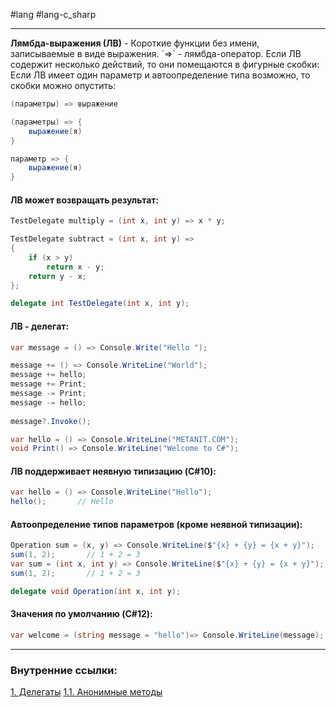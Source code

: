 #lang #lang-c_sharp 

---
**Лямбда-выражения (ЛВ)** - Короткие функции без имени, записываемые в виде выражения. \`=>\` - лямбда-оператор. 
Если ЛВ содержит несколько действий, то они помещаются в фигурные скобки:
Если ЛВ имеет один параметр и автоопределение типа возможно, то скобки можно опустить:

```csharp
(параметры) => выражение

(параметры) => {
	выражение(я)
}

параметр => {
	выражение(я)
}
```

#### ЛВ может возвращать результат:

```csharp
TestDelegate multiply = (int x, int y) => x * y;

TestDelegate subtract = (int x, int y) =>
{
    if (x > y) 
	    return x - y;
    return y - x;
};

delegate int TestDelegate(int x, int y);
```

#### ЛВ - **делегат**:

```csharp
var message = () => Console.Write("Hello ");

message += () => Console.WriteLine("World");
message += hello;
message += Print;
message -= Print;
message -= hello;
 
message?.Invoke();

var hello = () => Console.WriteLine("METANIT.COM");
void Print() => Console.WriteLine("Welcome to C#");
```

#### ЛВ поддерживает неявную типизацию (C#10):
```csharp
var hello = () => Console.WriteLine("Hello");
hello();       // Hello
```

#### Автоопределение типов параметров (кроме неявной типизации):
```csharp
Operation sum = (x, y) => Console.WriteLine($"{x} + {y} = {x + y}");
sum(1, 2);       // 1 + 2 = 3
var sum = (int x, int y) => Console.WriteLine($"{x} + {y} = {x + y}");
sum(1, 2);       // 1 + 2 = 3

delegate void Operation(int x, int y);
```

#### Значения по умолчанию (C#12):
```csharp
var welcome = (string message = "hello")=> Console.WriteLine(message);
```

---
### Внутренние ссылки:
[1. Делегаты](1.%20Languages/C-sharp/0.%20Введение/3.%20Делегаты/1.%20Делегаты.md)
[1.1. Анонимные методы](1.%20Languages/C-sharp/0.%20Введение/3.%20Делегаты/1.1.%20Анонимные%20методы.md)



